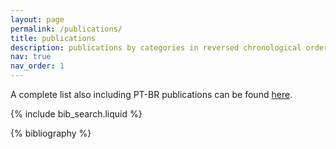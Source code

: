 ```yaml
---
layout: page
permalink: /publications/
title: publications
description: publications by categories in reversed chronological order. generated by jekyll-scholar.
nav: true
nav_order: 1
---
```


A complete list also including PT-BR publications can be found [here](https://scholar.google.com.br/citations?user=dY_Gi_wAAAAJ&hl=en).

<!-- _pages/publications.md -->

<!-- Bibsearch Feature -->

{% include bib_search.liquid %}

<div class="publications">

{% bibliography %}

</div>
